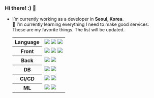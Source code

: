 ### Hi there! :) 👋

- I’m currently working as a developer in **Seoul, Korea**. <br>🌱 I’m currently learning everything I need to make good services. <br>These are my favorite things. The list will be updated.<br>
  
  <table>
    <tr>
      <th>Language</th>
      <td><img src="https://img.shields.io/badge/Python-3776AB?style=flat&logo=Python&logoColor=white" />&nbsp;<img src="https://img.shields.io/badge/JavaScript-F7DF1E?style=flat&logo=JavaScript&logoColor=white" />&nbsp;<img src="https://img.shields.io/badge/Dart-0175C2?style=flat&logo=Dart&logoColor=white" /></td>
    </tr>
    <tr>
      <th>Front</th>
      <td><img src="https://img.shields.io/badge/React-0088CC?style=flat&logo=React&logoColor=white" />&nbsp;<img src="https://img.shields.io/badge/Flutter-02569B?style=flat&logo=Flutter&logoColor=white" />&nbsp;<img src="https://img.shields.io/badge/NextJS-000000?style=flat&logo=Next.js&logoColor=white" /></td>
    </tr>
    <tr>
      <th>Back</th>
      <td><img src="https://img.shields.io/badge/Firebase-FFCA28?style=flat&logo=Firebase&logoColor=white" />&nbsp;<img src="https://img.shields.io/badge/FastAPI-009688?style=flat&logo=FastAPI&logoColor=white" /></td>
    </tr>
    <tr>
      <th>DB</th>
      <td><img src="https://img.shields.io/badge/MongoDB-47A248?style=flat&logo=Mongodb&logoColor=white" />&nbsp;<img src="https://img.shields.io/badge/Redis-DC382D?style=flat&logo=Redis&logoColor=white" /></td>
    </tr>
    <tr>
      <th>CI/CD</th>
      <td><img src="https://img.shields.io/badge/Docker-2496ED?style=flat&logo=Docker&logoColor=white" />&nbsp;<img src="https://img.shields.io/badge/Kubernetes-326CE5?style=flat&logo=Kubernetes&logoColor=white" /></td>
    </tr>
    <tr>
      <th>ML</th>
      <td><img src="https://img.shields.io/badge/Pytorch-EE4C2C?style=flat&logo=Pytorch&logoColor=white" />&nbsp;<img src="https://img.shields.io/badge/Tensorflow-FF6F00?style=flat&logo=Tensorflow&logoColor=white" /></td>
    </tr>
  </table>
